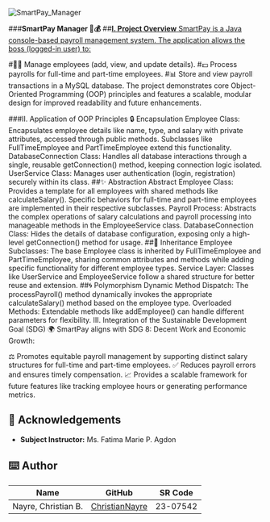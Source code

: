![SmartPay_Manager](https://github.com/user-attachments/assets/f115549d-d7b5-4967-b666-8b8f76dfec45)


###**SmartPay Manager 🏢💰**
##<ins>**I. Project Overview**<ins>
SmartPay is a Java console-based payroll management system. The application allows the boss (logged-in user) to:

#🧑‍💼 Manage employees (add, view, and update details).
#💵 Process payrolls for full-time and part-time employees.
#📊 Store and view payroll transactions in a MySQL database.
The project demonstrates core Object-Oriented Programming (OOP) principles and features a scalable, modular design for improved readability and future enhancements.

###II. Application of OOP Principles
🔒 Encapsulation
Employee Class:
Encapsulates employee details like name, type, and salary with private attributes, accessed through public methods. Subclasses like FullTimeEmployee and PartTimeEmployee extend this functionality.
DatabaseConnection Class:
Handles all database interactions through a single, reusable getConnection() method, keeping connection logic isolated.
UserService Class:
Manages user authentication (login, registration) securely within its class.
##✨ Abstraction
Abstract Employee Class:
Provides a template for all employees with shared methods like calculateSalary(). Specific behaviors for full-time and part-time employees are implemented in their respective subclasses.
Payroll Process:
Abstracts the complex operations of salary calculations and payroll processing into manageable methods in the EmployeeService class.
DatabaseConnection Class:
Hides the details of database configuration, exposing only a high-level getConnection() method for usage.
##🧬 Inheritance
Employee Subclasses:
The base Employee class is inherited by FullTimeEmployee and PartTimeEmployee, sharing common attributes and methods while adding specific functionality for different employee types.
Service Layer:
Classes like UserService and EmployeeService follow a shared structure for better reuse and extension.
##🌀 Polymorphism
Dynamic Method Dispatch:
The processPayroll() method dynamically invokes the appropriate calculateSalary() method based on the employee type.
Overloaded Methods:
Extendable methods like addEmployee() can handle different parameters for flexibility.
III. Integration of the Sustainable Development Goal (SDG) 🌍
SmartPay aligns with SDG 8: Decent Work and Economic Growth:

⚖️ Promotes equitable payroll management by supporting distinct salary structures for full-time and part-time employees.
✅ Reduces payroll errors and ensures timely compensation.
📈 Provides a scalable framework for future features like tracking employee hours or generating performance metrics.


## 🤍 Acknowledgements

- **Subject Instructor:** Ms. Fatima Marie P. Agdon

## ⌨️ Author

| Name                             | GitHub                                                | SR Code     |
|----------------------------------|-------------------------------------------------------|-------------|
| Nayre, Christian B. | [ChristianNayre](https://github.com/Christian-Nayre) | 23-07542   |
